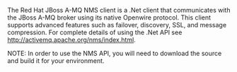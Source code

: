 The Red Hat JBoss A-MQ NMS client is a .Net client that communicates with the JBoss A-MQ broker using its native Openwire protocol. This client supports advanced features such as failover, discovery, SSL, and message compression.
For complete details of using the .Net API see http://activemq.apache.org/nms/index.html.

NOTE: In order to use the NMS API, you will need to download the source and build it for your environment.
